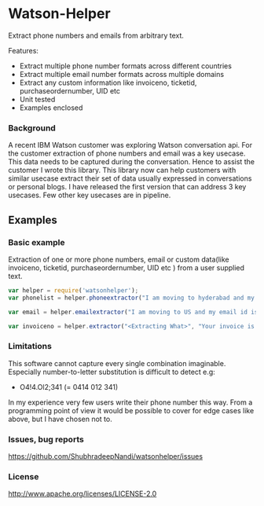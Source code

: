 # Watson-Helper

Extract phone numbers and emails from arbitrary text.

Features:
- Extract multiple phone number formats across different countries
- Extract multiple email number formats across multiple domains
- Extract any custom information like invoiceno, ticketid, purchaseordernumber, UID etc
- Unit tested
- Examples enclosed

### Background
A recent IBM Watson customer was exploring Watson conversation api. For the customer extraction of phone numbers and email was a key usecase. This data needs to be captured during the conversation. Hence to assist the customer I wrote this library. This library now can help customers with similar usecase extract their set of data usually expressed in conversations or personal blogs. I have  released the first version that can address 3 key usecases. Few other key usecases are in pipeline. 


## Examples

### Basic example
Extraction of one or more phone numbers, email or custom data(like invoiceno, ticketid, purchaseordernumber, UID etc ) from a user supplied text.
```js
var helper = require('watsonhelper');
var phonelist = helper.phoneextractor("I am moving to hyderabad and my mobile number is  +919538099898, You can also call me at 08042227967");

var email = helper.emailextractor("I am moving to US and my email id is  shunandi@gmail.com, You can also email me at shubhradeepnandi@gmail.com");

var invoiceno = helper.extractor("<Extracting What>", "Your invoice is generated it is inv1105576", <REGEX STRING>);
```

### Limitations
This software cannot capture every single combination imaginable. Especially number-to-letter substitution is difficult to detect e.g:
- O4!4.Ol2;341 (= 0414 012 341)

In my experience very few users write their phone number this way. From a programming point of view it would be possible to cover for edge cases like above, but I have chosen not to.

### Issues, bug reports
https://github.com/ShubhradeepNandi/watsonhelper/issues

### License
http://www.apache.org/licenses/LICENSE-2.0
